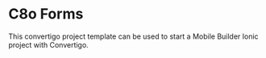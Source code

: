 # C8o Forms #

This convertigo project template can be used to start a Mobile Builder Ionic project with Convertigo.
